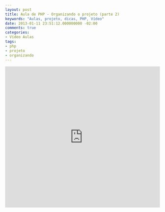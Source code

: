 ```yaml
---
layout: post
title: Aula de PHP - Organizando o projeto (parte 2)
keywords: "Aulas, projeto, dicas, PHP, Vídeo"
date: 2013-01-11 23:51:12.000000000 -02:00
comments: true
categories:
- Vídeo Aulas
tags:
- php
- projeto
- organizando
---
```


<div class="video-responsive">
  <iframe src="http://www.youtube.com/embed/wgYoVeVsGY8" height="460" width="100%" allowfullscreen="" frameborder="0"></iframe>
</div>
